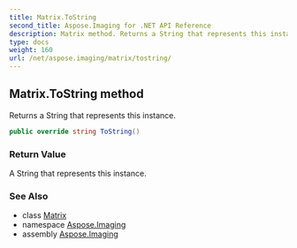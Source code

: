 ```yaml
---
title: Matrix.ToString
second_title: Aspose.Imaging for .NET API Reference
description: Matrix method. Returns a String that represents this instance
type: docs
weight: 160
url: /net/aspose.imaging/matrix/tostring/
---
```

## Matrix.ToString method

Returns a String that represents this instance.

```csharp
public override string ToString()
```

### Return Value

A String that represents this instance.

### See Also

* class [Matrix](../)
* namespace [Aspose.Imaging](../../matrix/)
* assembly [Aspose.Imaging](../../../)


